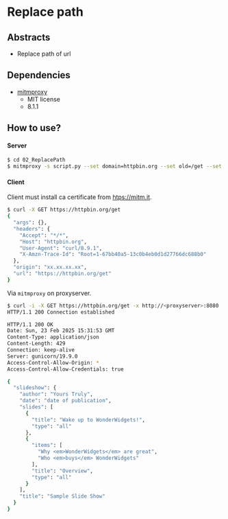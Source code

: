 # Replace path

## Abstracts

* Replace path of url

## Dependencies

* [mitmproxy](https://github.com/mitmproxy/mitmproxy)
  * MIT license
  * 8.1.1

## How to use?

#### Server

````bash
$ cd 02_ReplacePath
$ mitmproxy -s script.py --set domain=httpbin.org --set old=/get --set new=/json
````

#### Client

Client must install ca certificate from [htps://mitm.it](htps://mitm.it).

````bash
$ curl -X GET https://httpbin.org/get
{
  "args": {},
  "headers": {
    "Accept": "*/*",
    "Host": "httpbin.org",
    "User-Agent": "curl/8.9.1",
    "X-Amzn-Trace-Id": "Root=1-67bb40a5-13c0b4eb0d1d27766dc688b0"
  },
  "origin": "xx.xx.xx.xx",
  "url": "https://httpbin.org/get"
}
````

Via `mitmproxy` on proxyserver.

````bash
$ curl -i -X GET https://httpbin.org/get -x http://<proxyserver>:8080
HTTP/1.1 200 Connection established

HTTP/1.1 200 OK
Date: Sun, 23 Feb 2025 15:31:53 GMT
Content-Type: application/json
Content-Length: 429
Connection: keep-alive
Server: gunicorn/19.9.0
Access-Control-Allow-Origin: *
Access-Control-Allow-Credentials: true

{
  "slideshow": {
    "author": "Yours Truly",
    "date": "date of publication",
    "slides": [
      {
        "title": "Wake up to WonderWidgets!",
        "type": "all"
      },
      {
        "items": [
          "Why <em>WonderWidgets</em> are great",
          "Who <em>buys</em> WonderWidgets"
        ],
        "title": "Overview",
        "type": "all"
      }
    ],
    "title": "Sample Slide Show"
  }
}
````

